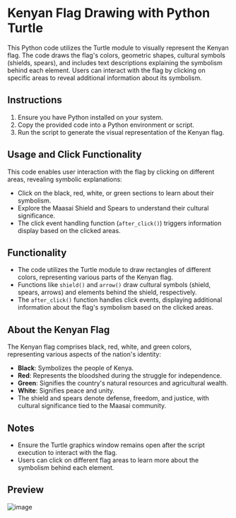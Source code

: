 # Kenyan Flag Drawing with Python Turtle

This Python code utilizes the Turtle module to visually represent the Kenyan flag. The code draws the flag's colors, geometric shapes, cultural symbols (shields, spears), and includes text descriptions explaining the symbolism behind each element. Users can interact with the flag by clicking on specific areas to reveal additional information about its symbolism.

## Instructions
1. Ensure you have Python installed on your system.
2. Copy the provided code into a Python environment or script.
3. Run the script to generate the visual representation of the Kenyan flag.

## Usage and Click Functionality
This code enables user interaction with the flag by clicking on different areas, revealing symbolic explanations:
- Click on the black, red, white, or green sections to learn about their symbolism.
- Explore the Maasai Shield and Spears to understand their cultural significance.
- The click event handling function (`after_click()`) triggers information display based on the clicked areas.


## Functionality
- The code utilizes the Turtle module to draw rectangles of different colors, representing various parts of the Kenyan flag.
- Functions like `shield()` and `arrow()` draw cultural symbols (shield, spears, arrows) and elements behind the shield, respectively.
- The `after_click()` function handles click events, displaying additional information about the flag's symbolism based on the clicked areas.

## About the Kenyan Flag
The Kenyan flag comprises black, red, white, and green colors, representing various aspects of the nation's identity:
- **Black**: Symbolizes the people of Kenya.
- **Red**: Represents the bloodshed during the struggle for independence.
- **Green**: Signifies the country's natural resources and agricultural wealth.
- **White**: Signifies peace and unity.
- The shield and spears denote defense, freedom, and justice, with cultural significance tied to the Maasai community.

## Notes
- Ensure the Turtle graphics window remains open after the script execution to interact with the flag.
- Users can click on different flag areas to learn more about the symbolism behind each element.
## Preview
![image](https://github.com/mu357040/Kenyan-Flag-in-python-turtle/assets/127038447/d83a2c1d-f8b8-48c6-a1d0-b5443824a929)



